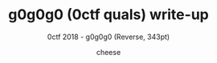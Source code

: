 ---
layout:        post
title:         "g0g0g0 (0ctf quals) write-up"
subtitle:      "0ctf 2018 - g0g0g0 (Reverse, 343pt)"
author:        cheese
header-img:    "/posts-bg/post-bg-05.jpg"
category:      foo
tags:          [Write-up, reverse, ctf]
slack_channel: channel1
---